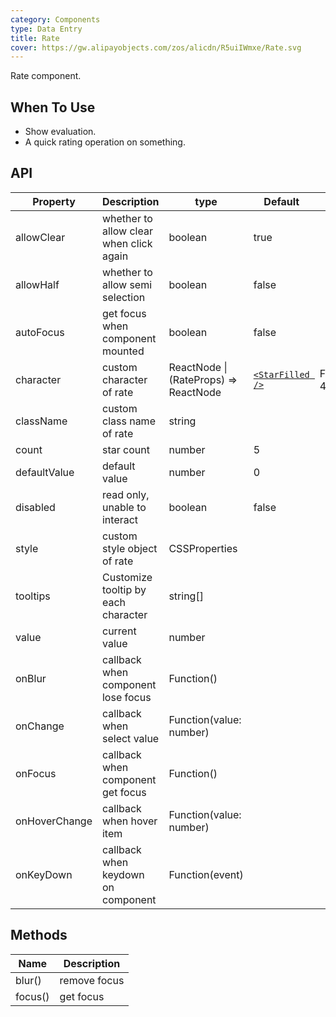 ```yaml
---
category: Components
type: Data Entry
title: Rate
cover: https://gw.alipayobjects.com/zos/alicdn/R5uiIWmxe/Rate.svg
---
```


Rate component.

## When To Use

- Show evaluation.
- A quick rating operation on something.

## API

| Property | Description | type | Default | Version |
| --- | --- | --- | --- | --- |
| allowClear | whether to allow clear when click again | boolean | true |  |
| allowHalf | whether to allow semi selection | boolean | false |  |
| autoFocus | get focus when component mounted | boolean | false |  |
| character | custom character of rate | ReactNode \| (RateProps) => ReactNode | [`<StarFilled />`](/components/icon/) | Function(): 4.4.0 |
| className | custom class name of rate | string |  |  |
| count | star count | number | 5 |  |
| defaultValue | default value | number | 0 |  |
| disabled | read only, unable to interact | boolean | false |  |
| style | custom style object of rate | CSSProperties |  |  |
| tooltips | Customize tooltip by each character | string\[] |  |  |
| value | current value | number |  |  |
| onBlur | callback when component lose focus | Function() |  |  |
| onChange | callback when select value | Function(value: number) |  |  |
| onFocus | callback when component get focus | Function() |  |  |
| onHoverChange | callback when hover item | Function(value: number) |  |  |
| onKeyDown | callback when keydown on component | Function(event) |  |  |

## Methods

| Name    | Description  |
| ------- | ------------ |
| blur()  | remove focus |
| focus() | get focus    |
